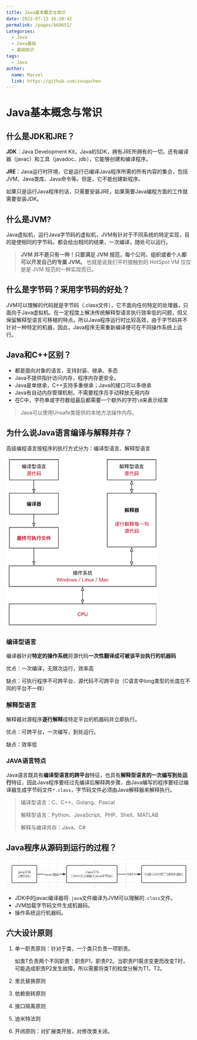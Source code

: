```yaml
---
title: Java基本概念与常识
date: 2022-07-13 16:28:42
permalink: /pages/b68651/
categories:
  - Java
  - Java基础
  - 基础知识
tags:
  - Java
author: 
  name: Marvel
  link: https://github.com/zouquchen
---
```

# Java基本概念与常识

## 什么是JDK和JRE？

**JDK**：Java Development Kit，Java的SDK，拥有JRE所拥有的一切，还有编译器（javac）和工具（javadoc、jdb），它能够创建和编译程序。

**JRE**：Java运行时环境，它是运行已编译Java程序所需的所有内容的集合，包括JVM、Java类库、Java命令等。但是，它不能创建新程序。

如果只是运行Java程序的话，只需要安装JRE，如果需要Java编程方面的工作就需要安装JDK。

## 什么是JVM?

Java虚拟机，运行Java字节码的虚拟机，JVM有针对于不同系统的特定实现，目的是使相同的字节码，都会给出相同的结果，一次编译，随处可以运行。

> **JVM 并不是只有一种！只要满足 JVM 规范，每个公司、组织或者个人都可以开发自己的专属 JVM。** 也就是说我们平时接触到的 HotSpot VM 仅仅是是 JVM 规范的一种实现而已。

## 什么是字节码？采用字节码的好处？

JVM可以理解的代码就是字节码（.class文件），它不面向任何特定的处理器，只面向于Java虚拟机。在一定程度上解决传统解释型语言执行效率低的问题，但又保留解释型语言可移植的特点。所以Java程序运行时比较高效，由于字节码并不针对一种特定的机器，因此，Java程序无需重新编译便可在不同操作系统上运行。

## Java和C++区别？

- 都是面向对象的语言，支持封装、继承、多态
- Java不提供指针访问内存，程序内存更安全。
- Java是单继承，C++支持多重继承；Java的接口可以多继承
- Java有自动内存管理机制，不需要程序员手动释放无用内存
- 在C中，字符串或字符数组最后都需要一个额外的字符`\0`来表示结束

> Java可以使用Unsafe类提供的本地方法操作内存。

## 为什么说Java语言编译与解释并存？

高级编程语言按程序的执行方式分为：编译型语言、解释型语言

<img src="https://raw.githubusercontent.com/zouquchen/Images/main/imgs2022/Java-Interpreted-Compiled.png" alt="image-20220713194521535" style="zoom:80%;" />

### 编译型语言

编译器针对**特定的操作系统**将源代码**一次性翻译成可被该平台执行的机器码**

优点：一次编译，无限次运行，效率高

缺点：可执行程序不可跨平台、源代码不可跨平台（C语言中long类型的长度在不同的平台不一样）

### 解释型语言

解释器对源程序**逐行解释**成特定平台的机器码并立即执行。

优点：可跨平台，一次编写，到处运行。

缺点：效率低

### JAVA语言特点

Java语言既具有**编译型语言的跨平台**特征，也具有**解释型语言的一次编写到处运行**特征，因此Java程序要经过先编译后解释两步骤，由Java编写的程序要经过编译器生成字节码文件`*.class`，字节码文件必须由Java解释器来解释执行。

> 编译型语言：C、C++、Golang、Pascal
>
> 解释型语言：Python、JavaScript、PHP、Shell、MATLAB
>
> 解释与编译共存：Java、C#

## Java程序从源码到运行的过程？

<img src="https://raw.githubusercontent.com/zouquchen/Images/main/imgs2022/Java-code2run.png"  />

- JDK中的javac编译器将`.java`文件编译为JVM可以理解的`.class`文件。
- JVM加载字节码文件生成机器码。
- 操作系统运行机器码。

## 六大设计原则

1. 单一职责原则：针对于类，一个类只负责一项职责。

   如类T负责两个不同职责：职责P1，职责P2。当职责P1需求变更而改变T时，可能造成职责P2发生故障，所以需要将类T的粒度分解为T1，T2。

2. 里氏替换原则

3. 依赖倒转原则

4. 接口隔离原则

5. 迪米特法则

6. 开闭原则：对扩展类开放，对修改类关闭。
